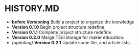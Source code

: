 # HISTORY.MD
 - __before Versioning__ Build a project to organize the knowledge
 - __Version 0.1.0__ Begin project structure redefine.
 - __Version 0.1.1__ Complete project structure redefine.
 - __Version 0.2.0__ Merge TEdI storage for maker education.
 - _(updating)_ __Version 0.2.1__ Update some file, and article lists.
 